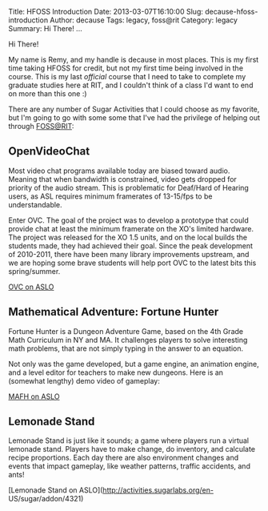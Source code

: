 Title: HFOSS Introduction
Date: 2013-03-07T16:10:00
Slug: decause-hfoss-introduction
Author: decause
Tags: legacy, foss@rit
Category: legacy
Summary: Hi There! ... 

Hi There!

My name is Remy, and my handle is decause in most places. This is my first
time taking HFOSS for credit, but not my first time being involved in the
course. This is my last *official* course that I need to take to complete my
graduate studies here at RIT, and I couldn't think of a class I'd want to end
on more than this one :)

There are any number of Sugar Activities that I could choose as my favorite,
but I'm going to go with some some that I've had the privilege of helping out
through [FOSS@RIT](http://foss.rit.edu):

## OpenVideoChat

Most video chat programs available today are biased toward audio. Meaning that
when bandwidth is constrained, video gets dropped for priority of the audio
stream. This is problematic for Deaf/Hard of Hearing users, as ASL requires
minimum framerates of 13-15/fps to be understandable.

Enter OVC. The goal of the project was to develop a prototype that could
provide chat at least the minimum framerate on the XO's limited hardware. The
project was released for the XO 1.5 units, and on the local builds the
students made, they had achieved their goal. Since the peak development of
2010-2011, there have been many library improvements upstream, and we are
hoping some brave students will help port OVC to the latest bits this
spring/summer.

[OVC on ASLO](http://activities.sugarlabs.org/en-US/sugar/addon/4305)

## Mathematical Adventure: Fortune Hunter

Fortune Hunter is a Dungeon Adventure Game, based on the 4th Grade Math
Curriculum in NY and MA. It challenges players to solve interesting math
problems, that are not simply typing in the answer to an equation.

Not only was the game developed, but a game engine, an animation engine, and a
level editor for teachers to make new dungeons. Here is an (somewhat lengthy)
demo video of gameplay:

[MAFH on ASLO](http://activities.sugarlabs.org/en-US/sugar/addon/4272)

## Lemonade Stand

Lemonade Stand is just like it sounds; a game where players run a virtual
lemonade stand. Players have to make change, do inventory, and calculate
recipe proportions. Each day there are also environment changes and events
that impact gameplay, like weather patterns, traffic accidents, and ants!

[Lemonade Stand on ASLO](http://activities.sugarlabs.org/en-
US/sugar/addon/4321)

